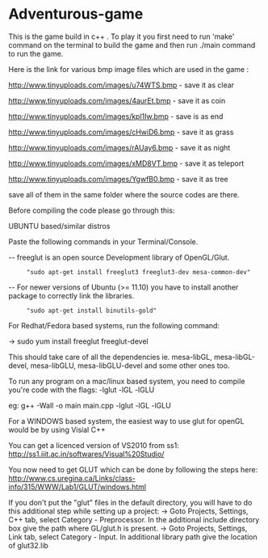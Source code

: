 Adventurous-game
=================


This is the game build in c++ . To play it you first need to run 'make' command on the terminal to build the game 
and then run  ./main command to run the game.

Here is the link for various bmp image files which are used in the game :

http://www.tinyuploads.com/images/u74WTS.bmp - save it as clear

http://www.tinyuploads.com/images/4aurEt.bmp - save it as coin

http://www.tinyuploads.com/images/kpl1Iw.bmp - save is as end

http://www.tinyuploads.com/images/cHwiD6.bmp - save it as grass

http://www.tinyuploads.com/images/rAUay6.bmp - save it as night

http://www.tinyuploads.com/images/xMD8VT.bmp - save it as teleport

http://www.tinyuploads.com/images/YgwfB0.bmp - save it as tree

save all of them in the same folder where the source codes are there.

Before compiling the code please go through this:

UBUNTU based/similar distros

Paste the following commands in your Terminal/Console.

-- freeglut is an open source Development library of OpenGL/Glut.

         "sudo apt-get install freeglut3 freeglut3-dev mesa-common-dev"


-- For newer versions of Ubuntu (>= 11.10) you have to install another package to
   correctly link the libraries.

         "sudo apt-get install binutils-gold"
         
For Redhat/Fedora based systems, run the following command:

-> sudo yum install freeglut freeglut-devel 

This should take care of all the dependencies ie. mesa-libGL, mesa-libGL-devel, mesa-libGLU, mesa-libGLU-devel and some other ones too.

To run any program on a mac/linux based system, you need to compile you're code with the flags: -lglut -lGL -lGLU

eg: g++ -Wall -o main main.cpp -lglut -lGL -lGLU




For a WINDOWS based system, the easiest way to use glut for openGL would be by using Visial C++

You can get a licenced version of VS2010 from ss1: http://ss1.iiit.ac.in/softwares/Visual%20Studio/

You now need to get GLUT which can be done by following the steps here:
http://www.cs.uregina.ca/Links/class-info/315/WWW/Lab1/GLUT/windows.html

If you don't put the "glut" files in the default directory, you will have to do this additional step while setting up a project:
-> Goto Projects, Settings, C++ tab, select Category - Preprocessor.
In the additional include directory box give the path where GL/glut.h is present.
-> Goto Projects, Settings, Link tab, select Category - Input.
In additional library path give the location of glut32.lib
